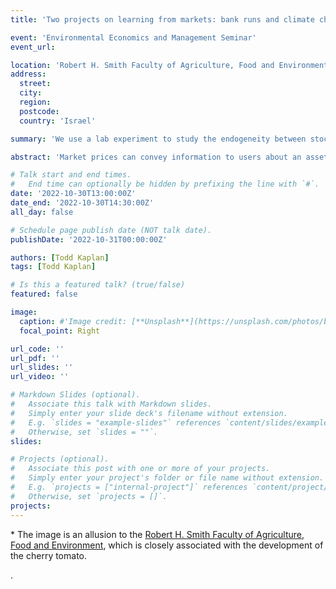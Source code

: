 ```yaml
---
title: 'Two projects on learning from markets: bank runs and climate change predictions'

event: 'Environmental Economics and Management Seminar'
event_url: 

location: 'Robert H. Smith Faculty of Agriculture, Food and Environment, Hebrew University'
address:
  street: 
  city: 
  region: 
  postcode:
  country: 'Israel'

summary: 'We use a lab experiment to study the endogeneity between stock market prices and bank runs. We also propose how prediction markets can be used to provide climate change predictions.'

abstract: 'Market prices can convey information to users about an asset. This information can be used to make decisions. These decisions might then influence the value of the asset. For instance, consumers may be weary to make purchases on made.com if they hear that the stock price has dropped. This can lead to further drops in the price.  In the first half of the talk, we demonstrate how this can indeed happen in a lab experiment based upon the Diamond Dybvig (1983) model (whose authors were recently awarded the Nobel Prize for it). In the second half of the talk, we introduce prediction markets and how they can be used to provide climate change predictions via CRUCIAL. The design is robust to such circularity present in the first part of the talk and should create an innovative method to fund research on climate change.' 

# Talk start and end times.
#   End time can optionally be hidden by prefixing the line with `#`.
date: '2022-10-30T13:00:00Z'
date_end: '2022-10-30T14:30:00Z'
all_day: false

# Schedule page publish date (NOT talk date).
publishDate: '2022-10-31T00:00:00Z'

authors: [Todd Kaplan]
tags: [Todd Kaplan]

# Is this a featured talk? (true/false)
featured: false

image: 
  caption: #'Image credit: [**Unsplash**](https://unsplash.com/photos/bzdhc5b3Bxs)'
  focal_point: Right

url_code: ''
url_pdf: ''
url_slides: ''
url_video: ''

# Markdown Slides (optional).
#   Associate this talk with Markdown slides.
#   Simply enter your slide deck's filename without extension.
#   E.g. `slides = "example-slides"` references `content/slides/example-slides.md`.
#   Otherwise, set `slides = ""`.
slides:

# Projects (optional).
#   Associate this post with one or more of your projects.
#   Simply enter your project's folder or file name without extension.
#   E.g. `projects = ["internal-project"]` references `content/project/deep-learning/index.md`.
#   Otherwise, set `projects = []`.
projects:
---
```

\* The image is an allusion to the [Robert H. Smith Faculty of Agriculture, Food and Environment](https://en.hafakulta.agri.huji.ac.il/),
which is closely associated with the development of the cherry tomato. 

. 


